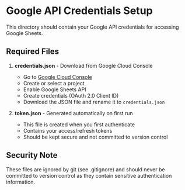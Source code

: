 # Google API Credentials Setup

This directory should contain your Google API credentials for accessing Google Sheets.

## Required Files

1. **credentials.json** - Download from Google Cloud Console
   - Go to [Google Cloud Console](https://console.cloud.google.com/)
   - Create or select a project
   - Enable Google Sheets API
   - Create credentials (OAuth 2.0 Client ID)
   - Download the JSON file and rename it to `credentials.json`

2. **token.json** - Generated automatically on first run
   - This file is created when you first authenticate
   - Contains your access/refresh tokens
   - Should be kept secure and not committed to version control

## Security Note

These files are ignored by git (see .gitignore) and should never be committed to version control as they contain sensitive authentication information.